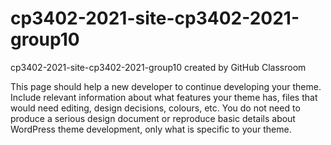 # cp3402-2021-site-cp3402-2021-group10
cp3402-2021-site-cp3402-2021-group10 created by GitHub Classroom

This page should help a new developer to continue developing your theme. Include relevant information about what features your theme has, 
files that would need editing, design decisions, colours, etc. You do not need to produce a serious design document or reproduce basic details 
about WordPress theme development, only what is specific to your theme.
